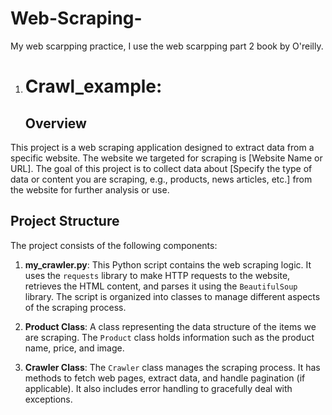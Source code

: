 ﻿# Web-Scraping-
My web scarpping practice, I use the web scarpping part 2 book by O'reilly.  
1) # Crawl_example:
   ##  Overview   
  This project is a web scraping application designed to extract data from a specific website. The website we targeted for scraping is [Website Name or URL]. The goal of this project is to collect data about [Specify the type of data or content you are scraping, e.g., products, news articles, etc.] from the website for further analysis or use.
  
  ## Project Structure
  
  The project consists of the following components:
  
  1. **my_crawler.py**: This Python script contains the web scraping logic. It uses the `requests` library to make HTTP requests to the website, retrieves the HTML content, and parses it using the `BeautifulSoup` library. The script is organized into classes to manage different aspects of the scraping process.
  
  2. **Product Class**: A class representing the data structure of the items we are scraping. The `Product` class holds information such as the product name, price, and image.
  
  3. **Crawler Class**: The `Crawler` class manages the scraping process. It has methods to fetch web pages, extract data, and handle pagination (if applicable). It also includes error handling to gracefully deal with exceptions.
